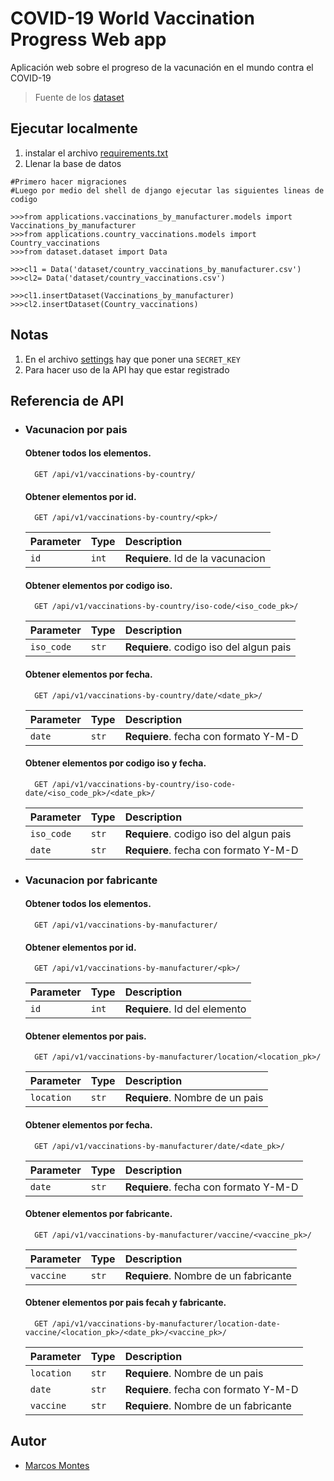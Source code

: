 # COVID-19 World Vaccination Progress Web app

Aplicación web sobre el progreso de la vacunación en el mundo contra el COVID-19

> Fuente de los [dataset](https://www.kaggle.com/datasets/gpreda/covid-world-vaccination-progress?resource=download&select=country_vaccinations_by_manufacturer.csv)

## Ejecutar localmente
1. instalar el archivo [requirements.txt](https://github.com/ParZivalT99/COVID-19-World-Vaccination-Progress-Web-app/blob/main/requirements.txt)
3. Llenar la base de datos
  ```
  #Primero hacer migraciones
  #Luego por medio del shell de django ejecutar las siguientes lineas de codigo
  
  >>>from applications.vaccinations_by_manufacturer.models import Vaccinations_by_manufacturer
  >>>from applications.country_vaccinations.models import Country_vaccinations
  >>>from dataset.dataset import Data
  
  >>>cl1 = Data('dataset/country_vaccinations_by_manufacturer.csv')
  >>>cl2= Data('dataset/country_vaccinations.csv')

  >>>cl1.insertDataset(Vaccinations_by_manufacturer)
  >>>cl2.insertDataset(Country_vaccinations)
```
## Notas
1. En el archivo [settings](https://github.com/ParZivalT99/COVID-19-World-Vaccination-Progress-Web-app/blob/main/webapp_covid/settings.py) hay que poner una ``SECRET_KEY``
2. Para hacer uso de la API hay que estar registrado


## Referencia de API
- ### Vacunacion por pais

  #### Obtener todos los elementos.

  ```http
    GET /api/v1/vaccinations-by-country/
  ```

  #### Obtener elementos por id.

  ```http
    GET /api/v1/vaccinations-by-country/<pk>/
  ```

  | Parameter | Type     | Description                       |
  | :-------- | :------- | :-------------------------------- |
  | `id`      | `int` |   **Requiere**. Id de la vacunacion  |

  #### Obtener elementos por codigo iso.

  ```http
    GET /api/v1/vaccinations-by-country/iso-code/<iso_code_pk>/
  ```

  | Parameter | Type     | Description                        |
  | :-------- | :------- | :--------------------------------  |
  | `iso_code`| `str` |   **Requiere**. codigo iso del algun pais|


  #### Obtener elementos por fecha.

  ```http
    GET /api/v1/vaccinations-by-country/date/<date_pk>/
  ```

  | Parameter | Type     | Description                        |
  | :-------- | :------- | :--------------------------------  |
  | `date`    | `str`    | **Requiere**. fecha con formato Y-M-D|

  #### Obtener elementos por codigo iso y fecha.

  ```http
    GET /api/v1/vaccinations-by-country/iso-code-date/<iso_code_pk>/<date_pk>/
  ```

  | Parameter | Type     | Description                        |
  | :-------- | :------- | :--------------------------------  |
  | `iso_code`| `str`    | **Requiere**. codigo iso del algun pais|
  | `date`    | `str`    | **Requiere**. fecha con formato Y-M-D|

- ### Vacunacion por fabricante

  #### Obtener todos los elementos.

  ```http
    GET /api/v1/vaccinations-by-manufacturer/
  ```

  #### Obtener elementos por id.

  ```http
    GET /api/v1/vaccinations-by-manufacturer/<pk>/
  ```

  | Parameter | Type     | Description                       |
  | :-------- | :------- | :-------------------------------- |
  | `id`      | `int` |   **Requiere**. Id del elemento  |

  #### Obtener elementos por pais.

  ```http
    GET /api/v1/vaccinations-by-manufacturer/location/<location_pk>/
  ```

  | Parameter | Type     | Description                        |
  | :-------- | :------- | :--------------------------------  |
  | `location`| `str` |   **Requiere**. Nombre de un pais|


  #### Obtener elementos por fecha.

  ```http
    GET /api/v1/vaccinations-by-manufacturer/date/<date_pk>/
  ```

  | Parameter | Type     | Description                        |
  | :-------- | :------- | :--------------------------------  |
  | `date`    | `str`    | **Requiere**. fecha con formato Y-M-D|

  #### Obtener elementos por fabricante.

  ```http
    GET /api/v1/vaccinations-by-manufacturer/vaccine/<vaccine_pk>/
  ```

  | Parameter | Type     | Description                        |
  | :-------- | :------- | :--------------------------------  |
  | `vaccine` | `str`    | **Requiere**. Nombre de un fabricante|


  #### Obtener elementos por pais fecah y fabricante.

  ```http
    GET /api/v1/vaccinations-by-manufacturer/location-date-vaccine/<location_pk>/<date_pk>/<vaccine_pk>/
  ```

  | Parameter | Type     | Description                        |
  | :-------- | :------- | :--------------------------------  |
  | `location`| `str` |   **Requiere**. Nombre de un pais|
  | `date`    | `str`    | **Requiere**. fecha con formato Y-M-D|
  | `vaccine` | `str`    | **Requiere**. Nombre de un fabricante|




## Autor
- [Marcos Montes](https://github.com/ParZivalT99)

  
  
